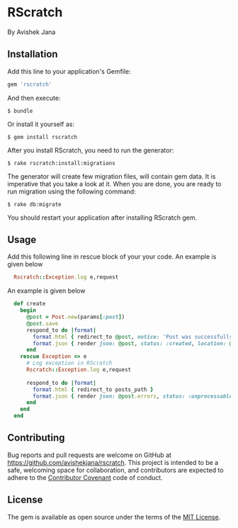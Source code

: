 # RScratch

By Avishek Jana

## Installation

Add this line to your application's Gemfile:

```ruby
gem 'rscratch'
```

And then execute:

    $ bundle

Or install it yourself as:

    $ gem install rscratch

After you install RScratch, you need to run the generator:

    $ rake rscratch:install:migrations

The generator will create few migration files, will contain gem data. It is imperative that you take a look at it. When you are done, you are ready to run migration using the following command:

    $ rake db:migrate

You should restart your application after installing RScratch gem.

## Usage
Add this following line in rescue block of your your code. An example is given below

```ruby
  Rscratch::Exception.log e,request
```

An example is given below

```ruby
  def create
    begin
      @post = Post.new(params[:post])
      @post.save
      respond_to do |format|
        format.html { redirect_to @post, notice: 'Post was successfully created.' }
        format.json { render json: @post, status: :created, location: @post }
      end      
    rescue Exception => e
      # Log exception in RScratch
      Rscratch::Exception.log e,request
      
      respond_to do |format|
        format.html { redirect_to posts_path }
        format.json { render json: @post.errors, status: :unprocessable_entity }
      end            
    end
  end
```

## Contributing

Bug reports and pull requests are welcome on GitHub at https://github.com/avishekjana/rscratch. This project is intended to be a safe, welcoming space for collaboration, and contributors are expected to adhere to the [Contributor Covenant](contributor-covenant.org) code of conduct.


## License

The gem is available as open source under the terms of the [MIT License](http://opensource.org/licenses/MIT).

